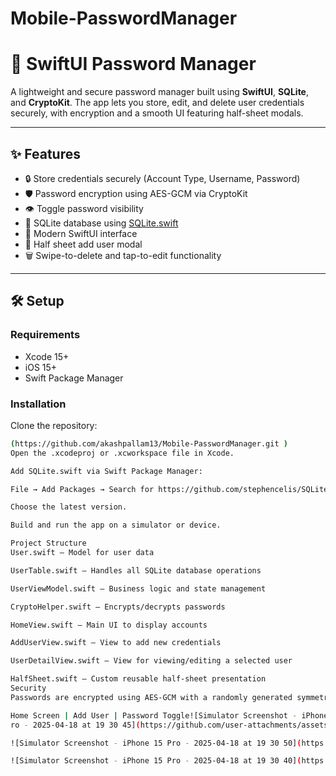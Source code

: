 # Mobile-PasswordManager

# 🔐 SwiftUI Password Manager

A lightweight and secure password manager built using **SwiftUI**, **SQLite**, and **CryptoKit**. The app lets you store, edit, and delete user credentials securely, with encryption and a smooth UI featuring half-sheet modals.

---

## ✨ Features

- 🔒 Store credentials securely (Account Type, Username, Password)
- 🛡 Password encryption using AES-GCM via CryptoKit
- 👁 Toggle password visibility
- 🧾 SQLite database using [SQLite.swift](https://github.com/stephencelis/SQLite.swift)
- 📱 Modern SwiftUI interface
- 🧩 Half sheet add user modal
- 🗑 Swipe-to-delete and tap-to-edit functionality

---

## 🛠 Setup

### Requirements
- Xcode 15+
- iOS 15+
- Swift Package Manager

### Installation
Clone the repository:
   ```bash
(https://github.com/akashpallam13/Mobile-PasswordManager.git )
Open the .xcodeproj or .xcworkspace file in Xcode.

Add SQLite.swift via Swift Package Manager:

File → Add Packages → Search for https://github.com/stephencelis/SQLite.swift

Choose the latest version.

Build and run the app on a simulator or device.

Project Structure
User.swift – Model for user data

UserTable.swift – Handles all SQLite database operations

UserViewModel.swift – Business logic and state management

CryptoHelper.swift – Encrypts/decrypts passwords

HomeView.swift – Main UI to display accounts

AddUserView.swift – View to add new credentials

UserDetailView.swift – View for viewing/editing a selected user

HalfSheet.swift – Custom reusable half-sheet presentation
 Security
Passwords are encrypted using AES-GCM with a randomly generated symmetric key at runtime (non-persisted). This is ideal for learning purposes, but for production apps consider secure key management using the Keychain or Secure Enclave.

Home Screen | Add User | Password Toggle![Simulator Screenshot - iPhone 15 P![Simulator Screenshot - iPhone 15 Pro - 2025-04-18 at 19 31 07](https://github.com/user-attachments/assets/f72b769c-f2cc-4e7d-9a9b-8611d127eb4f)
ro - 2025-04-18 at 19 30 45](https://github.com/user-attachments/assets/e333487a-6237-42d4-b793-a0e5afe2bd76)![Simulator Screenshot - iPhone 15 Pro - 2025-04-18 at 19 30 58](https://github.com/user-attachments/assets/f4d4eea3-24eb-4041-bbaf-874f0af5fe74)

![Simulator Screenshot - iPhone 15 Pro - 2025-04-18 at 19 30 50](https://github.com/user-attachments/assets/ab3e486d-ada1-4740-9cd1-e9ddd188097c)

 ![Simulator Screenshot - iPhone 15 Pro - 2025-04-18 at 19 30 40](https://github.com/user-attachments/assets/aff6994c-9b04-4a72-adef-2406a654cc12)
